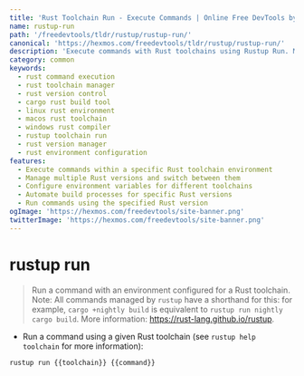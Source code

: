 ```yaml
---
title: 'Rust Toolchain Run - Execute Commands | Online Free DevTools by Hexmos'
name: rustup-run
path: '/freedevtools/tldr/rustup/rustup-run/'
canonical: 'https://hexmos.com/freedevtools/tldr/rustup/rustup-run/'
description: 'Execute commands with Rust toolchains using Rustup Run. Manage Rust versions and build environments instantly using command line tools. Free online tool, no registration required.'
category: common
keywords:
  - rust command execution
  - rust toolchain manager
  - rust version control
  - cargo rust build tool
  - linux rust environment
  - macos rust toolchain
  - windows rust compiler
  - rustup toolchain run
  - rust version manager
  - rust environment configuration
features:
  - Execute commands within a specific Rust toolchain environment
  - Manage multiple Rust versions and switch between them
  - Configure environment variables for different toolchains
  - Automate build processes for specific Rust versions
  - Run commands using the specified Rust version
ogImage: 'https://hexmos.com/freedevtools/site-banner.png'
twitterImage: 'https://hexmos.com/freedevtools/site-banner.png'
---
```


# rustup run

> Run a command with an environment configured for a Rust toolchain.
> Note: All commands managed by `rustup` have a shorthand for this: for example, `cargo +nightly build` is equivalent to `rustup run nightly cargo build`.
> More information: <https://rust-lang.github.io/rustup>.

- Run a command using a given Rust toolchain (see `rustup help toolchain` for more information):

`rustup run {{toolchain}} {{command}}`
